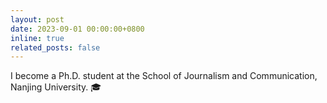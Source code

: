 ```yaml
---
layout: post
date: 2023-09-01 00:00:00+0800
inline: true
related_posts: false
---
```


I become a Ph.D. student at the School of Journalism and Communication, Nanjing University. 🎓

